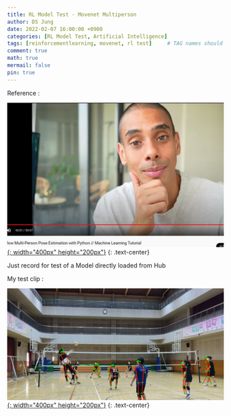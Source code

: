 ```yaml
---
title: RL Model Test - Movenet Multiperson
author: DS Jung
date: 2022-02-07 16:00:00 +0900
categories: [RL Model Test, Artificial Intelligence]
tags: [reinforcementlearning, movenet, rl test]     # TAG names should always be lowercase
comment: true
math: true
mermail: false
pin: true
---
```


Reference :

[![thumb1](/assets/pic/RL_modeltest_movenet_multiperson.JPG){: width="400px" height="200px"}](https://youtu.be/KC7nJtBHBqg)
{: .text-center}

Just record for test of a Model directly loaded from Hub

My test clip :

[![thumb1](/assets/pic/RL_modeltest_movenet_cut1.JPG){: width="400px" height="200px"}](https://youtu.be/nzKZV73iDPY)
{: .text-center}
